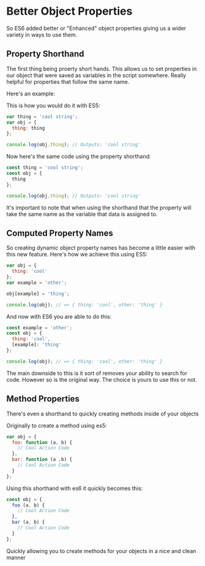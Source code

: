 # Better Object Properties

So ES6 added better or "Enhanced" object properties giving us a wider variety in ways to use them.

## Property Shorthand

The first thing being proerty short hands. This allows us to set properties in our object that were saved as variables in the script somewhere. Really helpful for properties that follow the same name.

Here's an example:

This is how you would do it with ES5:

```js
var thing = 'cool string';
var obj = {
  thing: thing
};

console.log(obj.thing); // Outputs: 'cool string'
```

Now here's the same code using the property shorthand:

```js
const thing = 'cool string';
const obj = {
  thing
};

console.log(obj.thing); // Outputs: 'cool string'
```

It's important to note that when using the shorthand that the property will take the same name as the variable that data is assigned to.

## Computed Property Names

So creating dynamic object property names has become a little easier with this new feature. Here's how we achieve this using ES5:

```js
var obj = {
  thing: 'cool'
};
var example = 'other';

obj[example] = 'thing';

console.log(obj); // => { thing: 'cool', other: 'thing' }
```

And now with ES6 you are able to do this:

```js
const example = 'other';
const obj = {
  thing: 'cool',
  [example]: 'thing'
};

console.log(obj); // => { thing: 'cool', other: 'thing' }
```

The main downside to this is it sort of removes your ability to search for code. However so is the original way. The choice is yours to use this or not.

## Method Properties

There's even a shorthand to quickly creating methods inside of your objects

Originally to create a method using es5:

```js
var obj = {
  foo: function (a, b) {
    // Cool Action Code
  },
  bar: function (a ,b) {
    // Cool Action Code
  }
};
```

Using this shorthand with es6 it quickly becomes this:

```js
const obj = {
  foo (a, b) {
    // Cool Action Code
  },
  bar (a, b) {
    // Cool Action Code
  }
};
```

Quickly allowing you to create methods for your objects in a nice and clean manner
